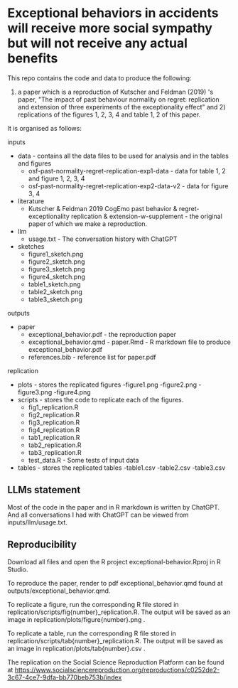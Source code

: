 # Exceptional behaviors in accidents will receive more social sympathy but will not receive any actual benefits

This repo contains the code and data to produce the following:

1) a paper which is a reproduction of Kutscher and Feldman (2019) 's paper, "The impact of past behaviour normality on regret: replication and extension of three experiments of the exceptionality effect" and 2) replications of the figures 1, 2, 3, 4 and table 1, 2 of this paper.

It is organised as follows:

inputs
- data - contains all the data files to be used for analysis and in the tables and figures
  - osf-past-normality-regret-replication-exp1-data - data for table 1, 2 and figure 1, 2, 3, 4
  - osf-past-normality-regret-replication-exp2-data-v2 - data for figure 3, 4
- literature
  - Kutscher &amp; Feldman 2019 CogEmo past behavior &amp; regret-exceptionality replication &amp; extension-w-supplement - the original paper of which we make a reproduction.
- llm
  - usage.txt - The conversation history with ChatGPT
- sketches
  - figure1_sketch.png
  - figure2_sketch.png
  - figure3_sketch.png
  - figure4_sketch.png
  - table1_sketch.png
  - table2_sketch.png
  - table3_sketch.png
  
  
outputs

- paper
  - exceptional_behavior.pdf - the reproduction paper
  - exceptional_behavior.qmd - paper.Rmd - R markdown file to produce exceptional_behavior.pdf
  - references.bib - reference list for paper.pdf
  
replication

- plots - stores the replicated figures
  -figure1.png
  -figure2.png
  -figure3.png
  -figure4.png
- scripts - stores the code to replicate each of the figures.
  - fig1_replication.R
  - fig2_replication.R
  - fig3_replication.R
  - fig4_replication.R
  - tab1_replication.R
  - tab2_replication.R
  - tab3_replication.R
  - test_data.R - Some tests of input data
- tables - stores the replicated tables
  -table1.csv
  -table2.csv
  -table3.csv
  
## LLMs statement

Most of the code in the paper and in R markdown is written by ChatGPT. And all conversations I had with ChatGPT can be viewed from inputs/llm/usage.txt.
  
## Reproducibility

Download all files and open the R project exceptional-behavior.Rproj in R Studio.

To reproduce the paper, render to pdf exceptional_behavior.qmd found at outputs/exceptional_behavior.qmd.

To replicate a figure, run the corresponding R file stored in replication/scripts/fig{number}_replication.R. The output will be saved as an image in replication/plots/figure{number}.png .

To replicate a table, run the corresponding R file stored in replication/scripts/tab{number}_replication.R. The output will be saved as an image in replication/plots/tab{number}.csv .

The replication on the Social Science Reproduction Platform can be found at https://www.socialsciencereproduction.org/reproductions/c0252de2-3c67-4ce7-9dfa-bb770beb753b/index